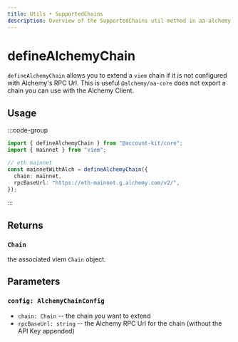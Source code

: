 ```yaml
---
title: Utils • SupportedChains
description: Overview of the SupportedChains util method in aa-alchemy
---
```


# defineAlchemyChain

`defineAlchemyChain` allows you to extend a `viem` chain if it is not configured with Alchemy's RPC Url. This is useful `@alchemy/aa-core` does not export a chain you can use with the Alchemy Client.

## Usage

:::code-group

```ts [example.ts]
import { defineAlchemyChain } from "@account-kit/core";
import { mainnet } from "viem";

// eth mainnet
const mainnetWithAlch = defineAlchemyChain({
  chain: mainnet,
  rpcBaseUrl: "https://eth-mainnet.g.alchemy.com/v2/",
});
```

:::

## Returns

### `Chain`

the associated viem `Chain` object.

## Parameters

### `config: AlchemyChainConfig`

- `chain: Chain` -- the chain you want to extend
- `rpcBaseUrl: string` -- the Alchemy RPC Url for the chain (without the API Key appended)
